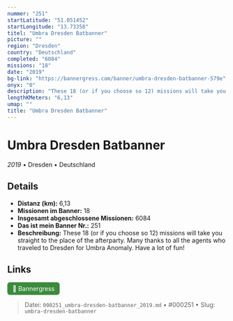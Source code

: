 ```yaml
---
nummer: "251"
startLatitude: "51.051452"
startLongitude: "13.73358"
titel: "Umbra Dresden Batbanner"
picture: ""
region: "Dresden"
country: "Deutschland"
completed: "6084"
missions: "18"
date: "2019"
bg-link: "https://bannergress.com/banner/umbra-dresden-batbanner-579e"
onyx: "0"
description: "These 18 (or if you choose so 12) missions will take you straight to the place of the afterparty. Many thanks to all the agents who traveled to Dresden for Umbra Anomaly. Have a lot of fun!"
lengthKMeters: "6,13"
umap: ""
title: "Umbra Dresden Batbanner"
---
```

# Umbra Dresden Batbanner

*2019* • Dresden • Deutschland



## Details
- **Distanz (km):** 6,13
- **Missionen im Banner:** 18
- **Insgesamt abgeschlossene Missionen:** 6084
- **Das ist mein Banner Nr.:** 251
- **Beschreibung:** These 18 (or if you choose so 12) missions will take you straight to the place of the afterparty. Many thanks to all the agents who traveled to Dresden for Umbra Anomaly. Have a lot of fun!


## Links
<div style="margin-top: 0.5em;">
<a href="https://bannergress.com/banner/umbra-dresden-batbanner-579e" target="_blank" style="display:inline-block;margin-right:8px;padding:6px 12px;background-color:#3c8b3c;color:white;text-decoration:none;border-radius:6px;">🔗 Bannergress</a>

</div>


> Datei: `000251_umbra-dresden-batbanner_2019.md` • #000251 • Slug: `umbra-dresden-batbanner`
